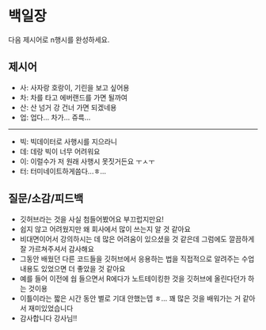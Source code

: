 # 백일장
다음 제시어로 n행시를 완성하세요.

## 제시어
- 사: 사자랑 호랑이, 기린을 보고 싶어용
- 차: 차를 타고 에버랜드를 가면 될까여
- 산: 산 넘거 강 건너 가면 되겠네용
- 업: 업다... 차가... 쥬륵...
---
- 빅: 빅데이터로 사행시를 지으라니
- 데: 데랑 빅이 너무 어려워요
- 이: 이럴수가 저 원래 사행시 못짓거든요 ㅜㅅㅜ
- 터: 터미네이트하게씀다...ㅎ...

## 질문/소감/피드백
- 깃허브라는 것을 사실 첨들어봤어요 부끄럽지만요!
- 쉽지 않고 어려웠지만 왜 회사에서 많이 쓰는지 알 것 같아요
- 비대면이어서 강의하시는 데 많은 어려움이 있으셨을 것 같은데 그럼에도 깔끔하게 잘 가르쳐주셔서 감사해요
- 그동안 배웠던 다른 코드들을 깃허브에서 응용하는 법을 직접적으로 알려주는 수업 내용도 있었으면 더 좋았을 것 같아요
- 예를 들어 이전에 쉅 들으면서 R에다가 노트테이킹한 것을 깃허브에 올린다던가 하는 것이용
- 이틀이라는 짧은 시간 동안 별로 기대 안했는뎁 ㅎ... 꽤 많은 것을 배워가는 거 같아서 재미있었습니다
- 감사합니다 강사님!!